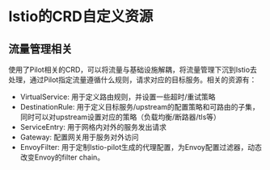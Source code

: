 # Istio的CRD自定义资源

## 流量管理相关

使用了Pilot相关的CRD，可以将流量与基础设施解耦，将流量管理下沉到Istio去处理，通过Pilot指定流量遵循什么规则，请求对应的目标服务。相关的资源有：
+ VirtualService: 用于定义路由规则，并设置一些超时/重试策略
+ DestinationRule: 用于定义目标服务/upstream的配置策略和可路由的子集，同时可以对upstream设置对应的策略（负载均衡/断路器/tls等）
+ ServiceEntry: 用于网格内对外的服务发出请求
+ Gateway: 配置网关用于服务对外访问
+ EnvoyFilter: 用于定制Istio-pilot生成的代理配置，为Envoy配置过滤器，动态改变Envoy的filter chain。